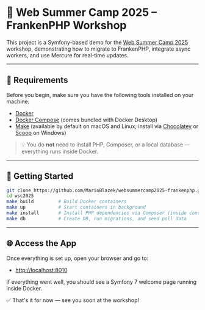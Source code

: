 # 🐘 Web Summer Camp 2025 – FrankenPHP Workshop

This project is a Symfony-based demo for the [Web Summer Camp 2025](https://websummercamp.com/2025) workshop, demonstrating how to migrate to FrankenPHP, integrate async workers, and use Mercure for real-time updates.

---

## 🧰 Requirements

Before you begin, make sure you have the following tools installed on your machine:

- [Docker](https://www.docker.com/products/docker-desktop)
- [Docker Compose](https://docs.docker.com/compose/) (comes bundled with Docker Desktop)
- [Make](https://www.gnu.org/software/make/) (available by default on macOS and Linux; install via [Chocolatey](https://community.chocolatey.org/packages/make) or [Scoop](https://scoop.sh/) on Windows)

> 💡 You do **not** need to install PHP, Composer, or a local database — everything runs inside Docker.

---

## 🚀 Getting Started

```bash
git clone https://github.com/MarioBlazek/websummercamp2025-frankenphp.git wsc2025
cd wsc2025
make build         # Build Docker containers
make up            # Start containers in background
make install       # Install PHP dependencies via Composer (inside container)
make db            # Create DB, run migrations, and seed poll data
```
---

## 🌐 Access the App

Once everything is set up, open your browser and go to:

- [http://localhost:8010](http://localhost:8010)

If everything went well, you should see a Symfony 7 welcome page running inside Docker.

✅ That's it for now — see you soon at the workshop!
